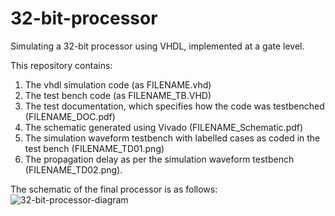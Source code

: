 # 32-bit-processor
Simulating a 32-bit processor using VHDL, implemented at a gate level. 

This repository contains:
1. The vhdl simulation code (as FILENAME.vhd)
2. The test bench code (as FILENAME_TB.VHD)
3. The test documentation, which specifies how the code was testbenched (FILENAME_DOC.pdf)
4. The schematic generated using Vivado (FILENAME_Schematic.pdf)
5. The simulation waveform testbench with labelled cases as coded in the test bench (FILENAME_TD01.png)
6. The propagation delay as per the simulation waveform testbench (FILENAME_TD02.png). 

The schematic of the final processor is as follows:
![32-bit-processor-diagram](https://github.com/user-attachments/assets/e3cb8e46-d9f1-41f0-bfda-30bf2fb6eb07)
